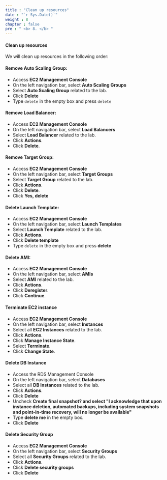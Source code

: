 ```yaml
---
title : "Clean up resources"
date : "`r Sys.Date()`"
weight : 8
chapter : false
pre : " <b> 8. </b> "
---
```


#### Clean up resources

We will clean up resources in the following order:

#### Remove Auto Scaling Group:

- Access **EC2 Management Console**
- On the left navigation bar, select **Auto Scaling Groups**
- Select **Auto Scaling Group** related to the lab.
- Click **Delete**
- Type `delete` in the empty box and press `delete`

#### Remove Load Balancer:

- Access **EC2 Management Console**
- On the left navigation bar, select **Load Balancers**
- Select **Load Balancer** related to the lab.
- Click **Actions**.
- Click **Delete**.

#### Remove Target Group:

- Access **EC2 Management Console**
- On the left navigation bar, select **Target Groups**
- Select **Target Group** related to the lab.
- Click **Actions**.
- Click **Delete**.
- Click **Yes, delete**

#### Delete Launch Template:

- Access **EC2 Management Console**
- On the left navigation bar, select **Launch Templates**
- Select **Launch Template** related to the lab.
- Click **Actions**.
- Click **Delete template**
- Type `delete` in the empty box and press **delete**

#### Delete AMI:

- Access **EC2 Management Console**
- On the left navigation bar, select **AMIs**
- Select **AMI** related to the lab.
- Click **Actions**.
- Click **Deregister**.
- Click **Continue**.

#### Terminate EC2 instance

- Access **EC2 Management Console**
- On the left navigation bar, select **Instances**
- Select all **EC2 Instances** related to the lab.
- Click **Actions**.
- Click **Manage Instance State**.
- Select **Terminate**.
- Click **Change State**.

#### Delete DB Instance

- Access the RDS Management Console
- On the left navigation bar, select **Databases**
- Select all **DB Instances** related to the lab.
- Click **Actions**.
- Click **Delete**
- Uncheck **Create final snapshot? and select "I acknowledge that upon instance deletion, automated backups, including system snapshots and point-in-time recovery, will no longer be available"**
- Type **delete me** in the empty box.
- Click **Delete**

#### Delete Security Group

- Access **EC2 Management Console**
- On the left navigation bar, select **Security Groups**
- Select all **Security Groups** related to the lab.
- Click **Actions**.
- Click **Delete security groups**
- Click **Delete**
